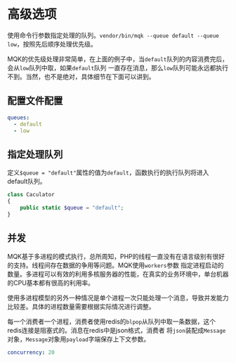 高级选项
========

使用命令行参数指定处理的队列。`vendor/bin/mqk --queue default --queue low`，按照先后顺序处理优先级。

MQK的优先级处理非常简单，在上面的例子中，当`default`队列的内容消费完后，会从`low`队列中取，如果`default`队列
一直存在消息，那么`low`队列可能永远都执行不到。当然，也不是绝对，具体细节在下面可以讲到。

配置文件配置
--------

```yaml
queues:
  - default
  - low
```

指定处理队列
-----------

定义`$queue = "default"`属性的值为`default`，函数执行的执行队列将进入default队列。

```php
class Caculator
{
    public static $queue = "default";
}
```

并发
----

MQK基于多进程的模式执行，总所周知，PHP的线程一直没有在语言级别有很好的支持。线程间存在数据的争用等问题。MQK使用`workers`参数
指定进程启动的数量。多进程可以有效的利用多核服务器的性能，在真实的业务环境中，单台机器的CPU基本都有很高的利用率。

使用多进程模型的另外一种情况是单个进程一次只能处理一个消息，导致并发能力比较差。具体的进程数量需要根据实际情况进行调整。

每一个消费者一个进程，消费者使用redis的`blpop`从队列中取一条数据，这个redis连接是阻塞式的。消息在redis中是json格式，消费者
将`json`装配成`Message`对象，`Message`对象用`payload`字端保存上下文参数。

```yaml
concurrency: 20
```